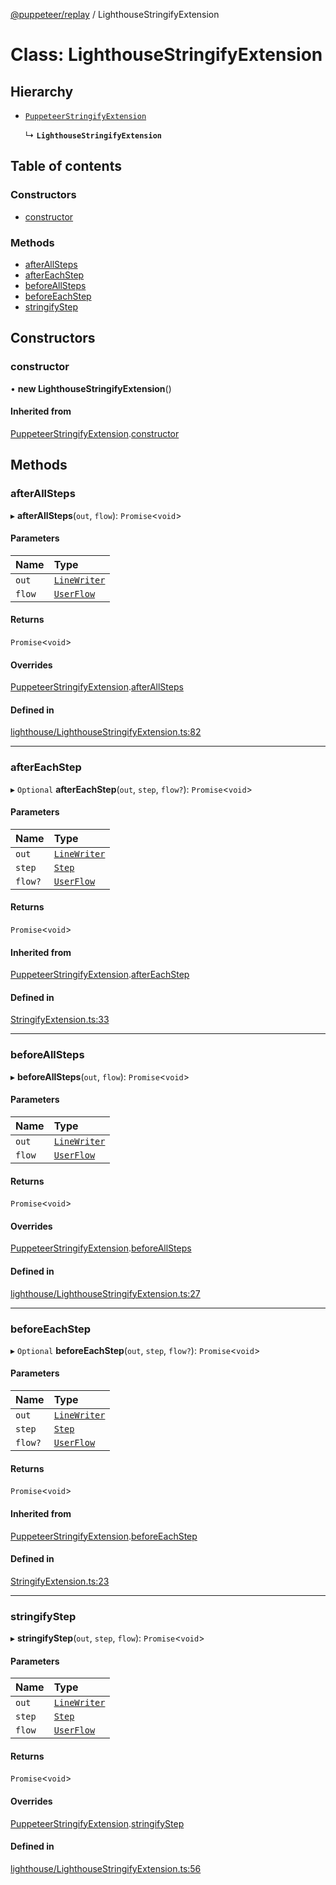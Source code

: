 [@puppeteer/replay](../README.md) / LighthouseStringifyExtension

# Class: LighthouseStringifyExtension

## Hierarchy

- [`PuppeteerStringifyExtension`](PuppeteerStringifyExtension.md)

  ↳ **`LighthouseStringifyExtension`**

## Table of contents

### Constructors

- [constructor](LighthouseStringifyExtension.md#constructor)

### Methods

- [afterAllSteps](LighthouseStringifyExtension.md#afterallsteps)
- [afterEachStep](LighthouseStringifyExtension.md#aftereachstep)
- [beforeAllSteps](LighthouseStringifyExtension.md#beforeallsteps)
- [beforeEachStep](LighthouseStringifyExtension.md#beforeeachstep)
- [stringifyStep](LighthouseStringifyExtension.md#stringifystep)

## Constructors

### constructor

• **new LighthouseStringifyExtension**()

#### Inherited from

[PuppeteerStringifyExtension](PuppeteerStringifyExtension.md).[constructor](PuppeteerStringifyExtension.md#constructor)

## Methods

### afterAllSteps

▸ **afterAllSteps**(`out`, `flow`): `Promise`<`void`\>

#### Parameters

| Name   | Type                                           |
| :----- | :--------------------------------------------- |
| `out`  | [`LineWriter`](../interfaces/LineWriter.md)    |
| `flow` | [`UserFlow`](../interfaces/Schema.UserFlow.md) |

#### Returns

`Promise`<`void`\>

#### Overrides

[PuppeteerStringifyExtension](PuppeteerStringifyExtension.md).[afterAllSteps](PuppeteerStringifyExtension.md#afterallsteps)

#### Defined in

[lighthouse/LighthouseStringifyExtension.ts:82](https://github.com/puppeteer/replay/blob/main/src/lighthouse/LighthouseStringifyExtension.ts#L82)

---

### afterEachStep

▸ `Optional` **afterEachStep**(`out`, `step`, `flow?`): `Promise`<`void`\>

#### Parameters

| Name    | Type                                           |
| :------ | :--------------------------------------------- |
| `out`   | [`LineWriter`](../interfaces/LineWriter.md)    |
| `step`  | [`Step`](../modules/Schema.md#step)            |
| `flow?` | [`UserFlow`](../interfaces/Schema.UserFlow.md) |

#### Returns

`Promise`<`void`\>

#### Inherited from

[PuppeteerStringifyExtension](PuppeteerStringifyExtension.md).[afterEachStep](PuppeteerStringifyExtension.md#aftereachstep)

#### Defined in

[StringifyExtension.ts:33](https://github.com/puppeteer/replay/blob/main/src/StringifyExtension.ts#L33)

---

### beforeAllSteps

▸ **beforeAllSteps**(`out`, `flow`): `Promise`<`void`\>

#### Parameters

| Name   | Type                                           |
| :----- | :--------------------------------------------- |
| `out`  | [`LineWriter`](../interfaces/LineWriter.md)    |
| `flow` | [`UserFlow`](../interfaces/Schema.UserFlow.md) |

#### Returns

`Promise`<`void`\>

#### Overrides

[PuppeteerStringifyExtension](PuppeteerStringifyExtension.md).[beforeAllSteps](PuppeteerStringifyExtension.md#beforeallsteps)

#### Defined in

[lighthouse/LighthouseStringifyExtension.ts:27](https://github.com/puppeteer/replay/blob/main/src/lighthouse/LighthouseStringifyExtension.ts#L27)

---

### beforeEachStep

▸ `Optional` **beforeEachStep**(`out`, `step`, `flow?`): `Promise`<`void`\>

#### Parameters

| Name    | Type                                           |
| :------ | :--------------------------------------------- |
| `out`   | [`LineWriter`](../interfaces/LineWriter.md)    |
| `step`  | [`Step`](../modules/Schema.md#step)            |
| `flow?` | [`UserFlow`](../interfaces/Schema.UserFlow.md) |

#### Returns

`Promise`<`void`\>

#### Inherited from

[PuppeteerStringifyExtension](PuppeteerStringifyExtension.md).[beforeEachStep](PuppeteerStringifyExtension.md#beforeeachstep)

#### Defined in

[StringifyExtension.ts:23](https://github.com/puppeteer/replay/blob/main/src/StringifyExtension.ts#L23)

---

### stringifyStep

▸ **stringifyStep**(`out`, `step`, `flow`): `Promise`<`void`\>

#### Parameters

| Name   | Type                                           |
| :----- | :--------------------------------------------- |
| `out`  | [`LineWriter`](../interfaces/LineWriter.md)    |
| `step` | [`Step`](../modules/Schema.md#step)            |
| `flow` | [`UserFlow`](../interfaces/Schema.UserFlow.md) |

#### Returns

`Promise`<`void`\>

#### Overrides

[PuppeteerStringifyExtension](PuppeteerStringifyExtension.md).[stringifyStep](PuppeteerStringifyExtension.md#stringifystep)

#### Defined in

[lighthouse/LighthouseStringifyExtension.ts:56](https://github.com/puppeteer/replay/blob/main/src/lighthouse/LighthouseStringifyExtension.ts#L56)

